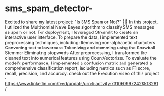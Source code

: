 # sms_spam_detector-
Excited to share my latest project: "Is SMS Spam or Not?" 📱✨
In this project, I utilized the Multinomial Naive Bayes algorithm to classify SMS messages as spam or not. For deployment, I leveraged Streamlit to create an interactive user interface.
To prepare the data, I implemented text preprocessing techniques, including:
Removing non-alphabetic characters
Converting text to lowercase
Tokenizing and stemming using the Snowball Stemmer
Eliminating stopwords
After preprocessing, I transformed the cleaned text into numerical features using CountVectorizer.
To evaluate the model's performance, I implemented a confusion matrix and generated a comprehensive classification report, including metrics such as F1 score, recall, precision, and accuracy.
check out the Execution video of this project  :  https://www.linkedin.com/feed/update/urn:li:activity:7310609972428513281/ 
